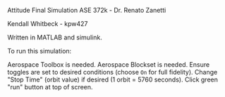 Attitude Final Simulation 
ASE 372k - Dr. Renato Zanetti

Kendall Whitbeck - kpw427

Written in MATLAB and simulink.

To run this simulation:

Aerospace Toolbox is needed.
Aerospace Blockset is needed.
Ensure toggles are set to desired conditions (choose `On` for full fidelity).
Change "Stop Time" (orbit value) if desired (1 orbit = 5760 seconds).
Click green "run" button at top of screen.
